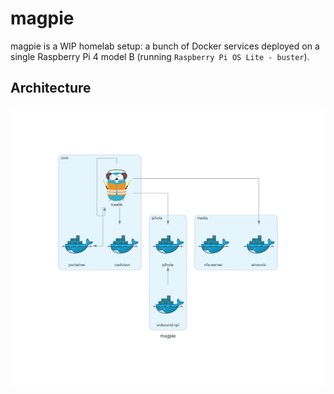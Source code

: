 # magpie

magpie is a WIP homelab setup: a bunch of Docker services deployed on a single Raspberry Pi 4 model B
(running `Raspberry Pi OS Lite - buster`).

## Architecture

![Architecture diagram](assets/architecture.png)
